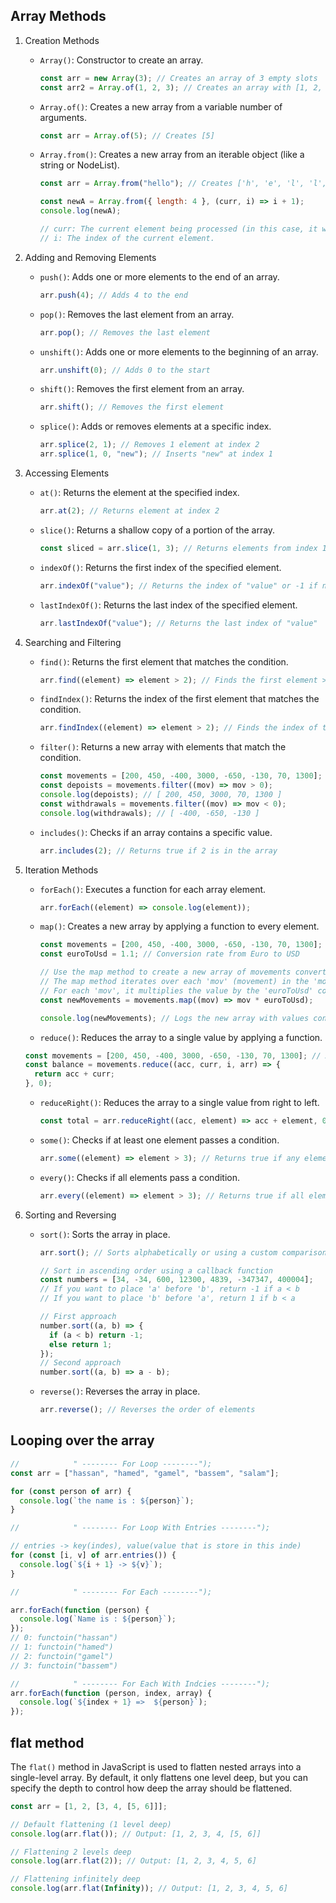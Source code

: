## Array Methods

1. Creation Methods

   - `Array()`: Constructor to create an array.

     ```js
     const arr = new Array(3); // Creates an array of 3 empty slots
     const arr2 = Array.of(1, 2, 3); // Creates an array with [1, 2, 3]
     ```

   - `Array.of()`: Creates a new array from a variable number of arguments.
     ```js
     const arr = Array.of(5); // Creates [5]
     ```
   - `Array.from()`: Creates a new array from an iterable object (like a string or NodeList).

     ```js
     const arr = Array.from("hello"); // Creates ['h', 'e', 'l', 'l', 'o']
     ```

     ```js
     const newA = Array.from({ length: 4 }, (curr, i) => i + 1);
     console.log(newA);

     // curr: The current element being processed (in this case, it will always be undefined since the array is initialized with an object of length).
     // i: The index of the current element.
     ```

2. Adding and Removing Elements

   - `push()`: Adds one or more elements to the end of an array.

     ```js
     arr.push(4); // Adds 4 to the end
     ```

   - `pop()`: Removes the last element from an array.

     ```js
     arr.pop(); // Removes the last element
     ```

   - `unshift()`: Adds one or more elements to the beginning of an array.

     ```js
     arr.unshift(0); // Adds 0 to the start
     ```

   - `shift()`: Removes the first element from an array.

     ```js
     arr.shift(); // Removes the first element
     ```

   - `splice()`: Adds or removes elements at a specific index.
     ```js
     arr.splice(2, 1); // Removes 1 element at index 2
     arr.splice(1, 0, "new"); // Inserts "new" at index 1
     ```

3. Accessing Elements

   - `at()`: Returns the element at the specified index.

     ```js
     arr.at(2); // Returns element at index 2
     ```

   - `slice()`: Returns a shallow copy of a portion of the array.

     ```js
     const sliced = arr.slice(1, 3); // Returns elements from index 1 to 2
     ```

   - `indexOf()`: Returns the first index of the specified element.

     ```js
     arr.indexOf("value"); // Returns the index of "value" or -1 if not found
     ```

   - `lastIndexOf()`: Returns the last index of the specified element.
     ```js
     arr.lastIndexOf("value"); // Returns the last index of "value"
     ```

4. Searching and Filtering

   - `find()`: Returns the first element that matches the condition.

     ```js
     arr.find((element) => element > 2); // Finds the first element > 2
     ```

   - `findIndex()`: Returns the index of the first element that matches the condition.

     ```js
     arr.findIndex((element) => element > 2); // Finds the index of the first element > 2
     ```

   - `filter()`: Returns a new array with elements that match the condition.

     ```js
     const movements = [200, 450, -400, 3000, -650, -130, 70, 1300]; // Array of bank movements
     const depoists = movements.filter((mov) => mov > 0);
     console.log(depoists); // [ 200, 450, 3000, 70, 1300 ]
     const withdrawals = movements.filter((mov) => mov < 0);
     console.log(withdrawals); // [ -400, -650, -130 ]
     ```

   - `includes()`: Checks if an array contains a specific value.
     ```js
     arr.includes(2); // Returns true if 2 is in the array
     ```

5. Iteration Methods

   - `forEach()`: Executes a function for each array element.

     ```js
     arr.forEach((element) => console.log(element));
     ```

   - `map()`: Creates a new array by applying a function to every element.

     ```js
     const movements = [200, 450, -400, 3000, -650, -130, 70, 1300]; // Array of bank movements
     const euroToUsd = 1.1; // Conversion rate from Euro to USD

     // Use the map method to create a new array of movements converted to USD
     // The map method iterates over each 'mov' (movement) in the 'movements' array
     // For each 'mov', it multiplies the value by the 'euroToUsd' conversion rate
     const newMovements = movements.map((mov) => mov * euroToUsd);

     console.log(newMovements); // Logs the new array with values converted to USD
     ```

   - `reduce()`: Reduces the array to a single value by applying a function.

   ```js
   const movements = [200, 450, -400, 3000, -650, -130, 70, 1300]; // Array of bank movements
   const balance = movements.reduce((acc, curr, i, arr) => {
     return acc + curr;
   }, 0);
   ```

   - `reduceRight()`: Reduces the array to a single value from right to left.

     ```js
     const total = arr.reduceRight((acc, element) => acc + element, 0);
     ```

   - `some()`: Checks if at least one element passes a condition.

     ```js
     arr.some((element) => element > 3); // Returns true if any element > 3
     ```

   - `every()`: Checks if all elements pass a condition.
     ```js
     arr.every((element) => element > 3); // Returns true if all elements > 3
     ```

6. Sorting and Reversing

   - `sort()`: Sorts the array in place.

     ```js
     arr.sort(); // Sorts alphabetically or using a custom comparison
     ```

     ```js
     // Sort in ascending order using a callback function
     const numbers = [34, -34, 600, 12300, 4839, -347347, 400004];
     // If you want to place 'a' before 'b', return -1 if a < b
     // If you want to place 'b' before 'a', return 1 if b < a

     // First approach
     number.sort((a, b) => {
       if (a < b) return -1;
       else return 1;
     });
     // Second approach
     number.sort((a, b) => a - b);
     ```

   - `reverse()`: Reverses the array in place.
     ```js
     arr.reverse(); // Reverses the order of elements
     ```

## Looping over the array

```js
//            " -------- For Loop --------");
const arr = ["hassan", "hamed", "gamel", "bassem", "salam"];

for (const person of arr) {
  console.log(`the name is : ${person}`);
}
```

```js
//            " -------- For Loop With Entries --------");

// entries -> key(indes), value(value that is store in this inde)
for (const [i, v] of arr.entries()) {
  console.log(`${i + 1} -> ${v}`);
}
```

```js
//            " -------- For Each --------");

arr.forEach(function (person) {
  console.log(`Name is : ${person}`);
});
// 0: functoin("hassan")
// 1: functoin("hamed")
// 2: functoin("gamel")
// 3: functoin("bassem")
```

```js
//            " -------- For Each With Indcies --------");
arr.forEach(function (person, index, array) {
  console.log(`${index + 1} =>  ${person}`);
});
```

## flat method

The `flat()` method in JavaScript is used to flatten nested arrays into a single-level array. By default, it only flattens one level deep, but you can specify the depth to control how deep the array should be flattened.

```js
const arr = [1, 2, [3, 4, [5, 6]]];

// Default flattening (1 level deep)
console.log(arr.flat()); // Output: [1, 2, 3, 4, [5, 6]]

// Flattening 2 levels deep
console.log(arr.flat(2)); // Output: [1, 2, 3, 4, 5, 6]

// Flattening infinitely deep
console.log(arr.flat(Infinity)); // Output: [1, 2, 3, 4, 5, 6]
```
